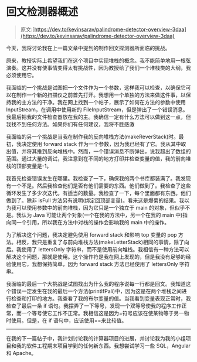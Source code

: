 # 回文检测器概述

> 原文:[https://dev.to/kevinsarav/palindrome-detector-overview-3daa](https://dev.to/kevinsarav/palindrome-detector-overview-3daa)

今天，我将讨论我在上一篇文章中提到的制作回文探测器所面临的挑战。

原来，教授实际上希望我们在这个项目中实现堆栈的概念。我不能简单地用一根弦演奏。这并没有使事情变得太有挑战性，因为教授给了我们一个堆栈类的大纲，我必须使用它。

我面临的一个挑战是试图把一个文件作为一个参数，这样我可以检查，以确保它可以在制作一个新的扫描仪之前首先打开。我想用一个单独的方法来做这件事，以保持我的主方法的干净。我在网上找到一个帖子，展示了如何在方法的参数中使用 InputStream，在调用中使用新的 FileInputStream，但是弹出了一个错误消息。我最后把我的文件检查器放在我的主。我确信一定有什么方法可以做到这一点，但我找不到任何方法。如果你们有任何建议，我将不胜感激

我面临的另一个挑战是当我在制作我的反向堆栈方法(makeReverStack)时。最初，我决定使用 forward stack 作为一个参数，因为我已经有了它。我从其中取出值，并将其推到反向堆栈中。然而，一个错误消息不断弹出，说我超出了数组的范围。通过大量的调试，我注意到在不同的地方打印并检查变量的值，我的前向堆栈的顶部变量是-1。

我首先检查错误发生在哪里。我检查了一下，确保我的两个书库都装满了。我发现有一个不是。然后我检查他们是否有他们需要的东西。他们做到了。我检查了这些循环发生了多少次迭代。有适当的数量。我检查了一下，每个里面都有东西。他们做到了。除非 isFull 方法另有说明(绑定回顶部变量)。看来这是爆菊的结果。我以为我可以使用参数中的前向堆栈，因为它只是一个独立于 main 的对象，但似乎不是。我认为 Java 可能让两个对象(一个在我的方法中，另一个在我的 main 中)指向同一个引用，所以我在方法中对栈的操作会影响我的 main 中的操作。

为了解决这个问题，我决定避免使用 forward stack 和影响 top 变量的 pop 方法。相反，我只是重复了与前向堆栈方法(makeLetterStack)相同的事情，除了向后。我使用了 lettersOnly 字符串，而不是使用前向堆栈。我相信有一种方法可以解决这个问题，那就是使用。这个操作符是我在网上发现的，但是我没有足够的经验使用它，我想保持简单，因为 forward stack 方法已经使用了 lettersOnly 字符串。

我面临的最后一个大挑战是试图找出为什么我的程序说每一行都是回文。我知道这个错误一定发生在我的最后一个方法(printIfPali)中，因为这是在两个堆栈之间进行检查和打印的地方。我查看了我的布尔变量的值。当我看到变量表现正常时，我检查了最后一条 if 语句。我摆弄了一下等号，发现一个双等号使我的程序工作正常，而一个等号使它工作不正常。我相信这是因为=符号应该在使某物等于另一物时使用。但是，在 if 语句中，应该使用==来比较值。

* * *

在我的下一篇帖子中，我计划讨论我的计算器项目的进展，并讨论我为我的小组项目和我的软件工程期末项目学到的任何新东西。我想尝试学习一些 SQL，Angular 和 Apache。